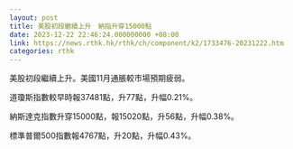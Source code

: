 ```yaml
---
layout: post
title: 美股初段繼續上升　納指升穿15000點
date: 2023-12-22 22:46:24.000000000 +08:00
link: https://news.rthk.hk/rthk/ch/component/k2/1733476-20231222.htm
categories: rthk
---
```


美股初段繼續上升。美國11月通脹較市場預期疲弱。

道瓊斯指數較早時報37481點，升77點，升幅0.21%。

納斯達克指數升穿15000點，報15020點，升56點，升幅0.38%。

標準普爾500指數報4767點，升20點，升幅0.43%。
